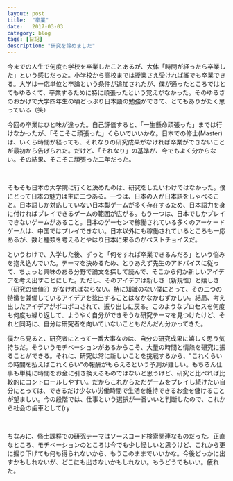 ```yaml
---
layout: post
title:  "卒業"
date:   2017-03-03
category: blog
tags: [日記]
description: "研究を諦めました"
---
```


今までの人生で何度も学校を卒業したことあるが、大体「時間が経ったら卒業した」という感じだった。小学校から高校までは授業さえ受ければ誰でも卒業できる。大学は一応単位と卒論という条件が追加されたが、僕が通ったところではとてもゆるくて、卒業するために特に頑張ったという覚えがなかった。そのゆるさのおかげで大学四年生の頃どっぷり日本語の勉強ができて、とてもありがたく思っている（笑）

今回の卒業はひと味が違った。自己評価すると、「一生懸命頑張った」までは行けなかったが、「そこそこ頑張った」くらいでいいかな。日本での修士(Master)は、いくら時間が経っても、それなりの研究成果がなければ卒業ができないことが最初から告げられた。だけど、「それなり」の基準が、今でもよく分からない。その結果、そこそこ頑張った二年だった。

<br/>

そもそも日本の大学院に行くと決めたのは、研究をしたいわけではなかった。僕にとって日本の魅力は主に二つある。一つは、日本の人が日本語をしゃべること。日本語しか対応していない日本製ゲームが多く存在するため、日本語力を身に付ければプレイできるゲームの範囲が広がる。もう一つは、日本でしかプレイできないゲームがあること。日本のゲーセンで稼働されている多くのアーケードゲームは、中国ではプレイできない。日本以外にも稼働されているところも一応あるが、数と種類を考えるとやはり日本に来るのがベストチョイスだ。

というわけで、入学した後、ずっと「何をすれば卒業できるんだろ」という悩みを抱え込んでいた。テーマを決めるため、とりあえず先生のアドバイスに従って、ちょっと興味のある分野で論文を探して読んで、そこから何か新しいアイデアを考え出すことにした。ただし、そのアイデアは新しさ（新規性）と嬉しさ（研究の価値?）がなければならない。特に知識のない僕にとって、その二つの特徴を兼備しているアイデアを捻出することはなかなかむずかしい。結局、考え出したアイデアがボコボコされて、振り出しに戻る。このようなプロセスを何度も何度も繰り返して、ようやく自分ができそうな研究テーマを見つけたけど、それと同時に、自分は研究者を向いていないこともだんだん分かってきた。

僕から見ると、研究者にとって一番大事なのは、自分の研究成果に嬉しく思う気持ちだ。そういうモチベーションがあるからこそ、大量の時間と情熱を研究に振ることができる。それに、研究は常に新しいことを挑戦するから、"これくらいの時間を払えばこれくらい"の報酬がもらえるという予測が難しい。もちろん仕事も単純に時間をお金に引き換えるものではないと思うけど、研究と比べれば比較的にコントロールしやすい。だからこれからただゲームをプレイし続けたい自分にとっては、できるだけ少ない労働時間で生活を維持できるお金を儲けることが望ましい。今の段階では、仕事という選択が一番いいと判断したので、これから社会の歯車として(ry

<br/>

ちなみに、修士課程での研究テーマはソースコード検索関連なものだった。正直なところ、モチベーションのところは今でも少し怪しいと思うけど、これから更に掘り下げても何も得られないから、もうこのままでいいかな。今後どっかに出すかもしれないが、どこにも出さないかもしれない。もうどうでもいい。疲れた。